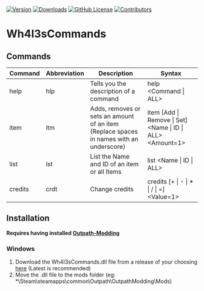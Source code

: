 [![Version](https://img.shields.io/github/v/release/Wh4I3-2/Wh4I3sCommands?sort=semver&style=flat&labelColor=4e3e52&color=6fb0de&label=Version)](https://github.com/Wh4I3-2/Wh4I3sCommands/releases)
[![Downloads](https://img.shields.io/github/downloads/Wh4I3-2/Wh4I3sCommands/total?style=flat&labelColor=4e3e52&color=4fd14f&label=Downloads)](https://github.com/Wh4I3-2/Wh4I3sCommands)
[![GitHub License](https://img.shields.io/github/license/Wh4I3-2/Wh4I3sCommands?style=flat&labelColor=4e3e52&color=d1af4f&label=License)](https://github.com/Wh4I3-2/Wh4I3sCommands/blob/master/LICENSE.txt)
[![Contributors](https://img.shields.io/github/contributors/Wh4I3-2/Wh4I3sCommands?style=flat&labelColor=4e3e52&color=de6f9d&label=Contributors)](https://github.com/Wh4I3-2/Wh4I3sCommands/graphs/contributors)
# Wh4I3sCommands

## Commands
| Command | Abbreviation | Description | Syntax |
| ------- | ------------ | ----------- | ------ |
| help | hlp | Tells you the description of a command | help <Command \| ALL> |
| item | itm | Adds, removes or sets an amount of an item (Replace spaces in names with an underscore) | item [Add \| Remove \| Set] <Name \| ID \| ALL> <Amount=1> |
| list | lst | List the Name and ID of an item or all Items | list <Name \| ID \| ALL> |
| credits | crdt | Change credits | credits [+ \| - \| * \| / \| =] <Value=1> |

## Installation
**Requires having installed [Outpath-Modding](https://github.com/MrAfitol/Outpath-Modding/)**
### Windows
1. Download the Wh4I3sCommands.dll file from a release of your choosing [here](https://github.com/Wh4I3-2/Wh4I3sCommands/releases) (Latest is recommended)
2. Move the .dll file to the mods folder (eg: *\Steam\steamapps\common\Outpath\OutpathModding\Mods\)
